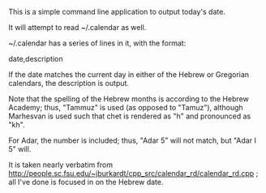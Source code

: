 This is a simple command line application to output today's date.

It will attempt to read ~/.calendar as well. 

~/.calendar has a series of lines in it, with the format:

   date,description

If the date matches the current day in either of the Hebrew or Gregorian 
calendars, the description is output.

Note that the spelling of the Hebrew months is according to the Hebrew Academy;
thus, "Tammuz" is used (as opposed to "Tamuz"), although Marhesvan is used
such that chet is rendered as "h" and pronounced as "kh".

For Adar, the number is included; thus, "Adar 5" will not match, but "Adar I 5" 
will.

It is taken nearly verbatim from
http://people.sc.fsu.edu/~jburkardt/cpp_src/calendar_rd/calendar_rd.cpp ;
all I've done is focused in on the Hebrew date.
 